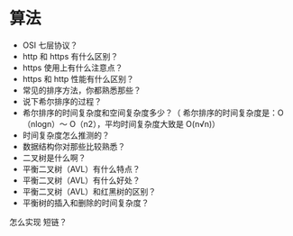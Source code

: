 # 算法

- OSI 七层协议？
- http 和 https 有什么区别？
- https 使用上有什么注意点？
- https 和 http 性能有什么区别？
- 常见的排序方法，你都熟悉那些？
- 说下希尔排序的过程？
- 希尔排序的时间复杂度和空间复杂度多少？（ 希尔排序的时间复杂度是：O（nlogn）～ O（n2），平均时间复杂度大致是 O(n√n)）
- 时间复杂度怎么推测的？
- 数据结构你对那些比较熟悉？
- 二叉树是什么啊？
- 平衡二叉树（AVL）有什么特点？
- 平衡二叉树（AVL）有什么好处？
- 平衡二叉树（AVL）和红黑树的区别？
- 平衡树的插入和删除的时间复杂度？

怎么实现 短链？
